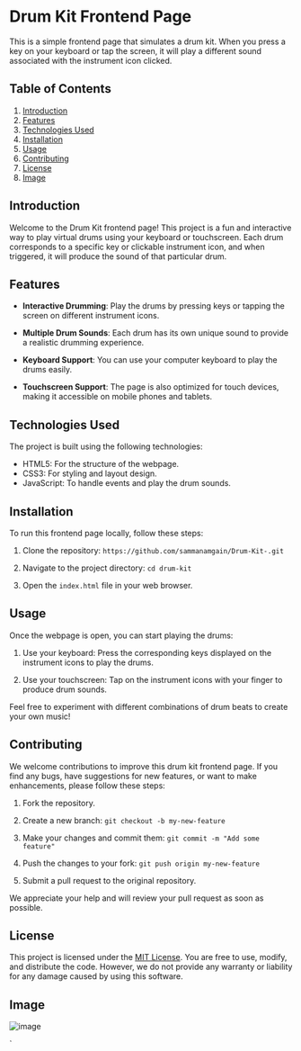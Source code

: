 # Drum Kit Frontend Page

This is a simple frontend page that simulates a drum kit. When you press a key on your keyboard or tap the screen, it will play a different sound associated with the instrument icon clicked.

## Table of Contents

1. [Introduction](#introduction)
2. [Features](#features)
3. [Technologies Used](#technologies-used)
4. [Installation](#installation)
5. [Usage](#usage)
6. [Contributing](#contributing)
7. [License](#license)
8. [Image](#image)
## Introduction

Welcome to the Drum Kit frontend page! This project is a fun and interactive way to play virtual drums using your keyboard or touchscreen. Each drum corresponds to a specific key or clickable instrument icon, and when triggered, it will produce the sound of that particular drum.

## Features

- **Interactive Drumming**: Play the drums by pressing keys or tapping the screen on different instrument icons.

- **Multiple Drum Sounds**: Each drum has its own unique sound to provide a realistic drumming experience.

- **Keyboard Support**: You can use your computer keyboard to play the drums easily.

- **Touchscreen Support**: The page is also optimized for touch devices, making it accessible on mobile phones and tablets.

## Technologies Used

The project is built using the following technologies:

- HTML5: For the structure of the webpage.
- CSS3: For styling and layout design.
- JavaScript: To handle events and play the drum sounds.

## Installation

To run this frontend page locally, follow these steps:

1. Clone the repository: `https://github.com/sammanamgain/Drum-Kit-.git`

2. Navigate to the project directory: `cd drum-kit`

3. Open the `index.html` file in your web browser.

## Usage

Once the webpage is open, you can start playing the drums:

1. Use your keyboard: Press the corresponding keys displayed on the instrument icons to play the drums.

2. Use your touchscreen: Tap on the instrument icons with your finger to produce drum sounds.

Feel free to experiment with different combinations of drum beats to create your own music!

## Contributing

We welcome contributions to improve this drum kit frontend page. If you find any bugs, have suggestions for new features, or want to make enhancements, please follow these steps:

1. Fork the repository.

2. Create a new branch: `git checkout -b my-new-feature`

3. Make your changes and commit them: `git commit -m "Add some feature"`

4. Push the changes to your fork: `git push origin my-new-feature`

5. Submit a pull request to the original repository.

We appreciate your help and will review your pull request as soon as possible.

## License

This project is licensed under the [MIT License](LICENSE). You are free to use, modify, and distribute the code. However, we do not provide any warranty or liability for any damage caused by using this software.

## Image
![image](https://github.com/sammanamgain/Drum-Kit-/assets/78356846/526e9da8-d3ca-46fc-8ccc-b19c4724c268)


`
